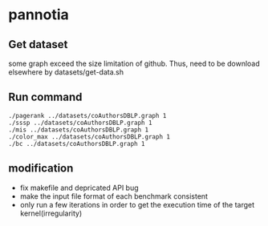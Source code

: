 # pannotia
## Get dataset
some graph exceed the size limitation of github. Thus, need to be download elsewhere by datasets/get-data.sh

## Run command
```
./pagerank ../datasets/coAuthorsDBLP.graph 1
./sssp ../datasets/coAuthorsDBLP.graph 1
./mis ../datasets/coAuthorsDBLP.graph 1
./color_max ../datasets/coAuthorsDBLP.graph 1
./bc ../datasets/coAuthorsDBLP.graph 1
```

## modification
* fix makefile and depricated API  bug
* make the input file format of each benchmark consistent
* only run a few iterations in order to get the execution time of the target kernel(irregularity)
